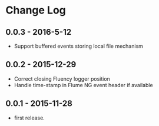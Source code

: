 # Change Log

## 0.0.3 - 2016-5-12

* Support buffered events storing local file mechanism

## 0.0.2 - 2015-12-29

* Correct closing Fluency logger position
* Handle time-stamp in Flume NG event header if available

## 0.0.1 - 2015-11-28

* first release.
